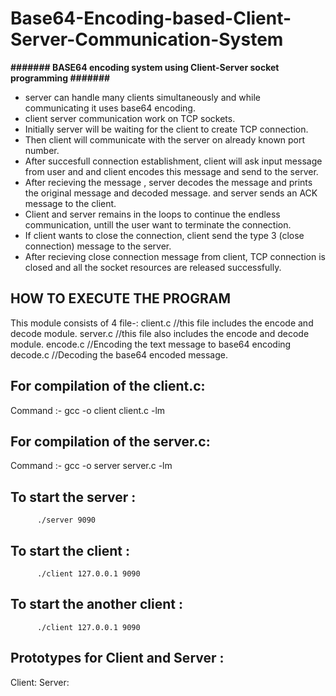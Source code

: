 # Base64-Encoding-based-Client-Server-Communication-System


 **#######     BASE64 encoding system using Client-Server socket programming     #######**

* server can handle many clients simultaneously and while communicating it uses base64 encoding.
* client server communication work on TCP sockets.
* Initially server will be waiting for the client to create TCP connection.
* Then client will communicate with the server on already known port number. 
* After succesfull connection establishment, client will ask input message from user and and client encodes this message and send to the server.
* After recieving the message , server decodes the message and prints the original message and decoded message. and server sends an ACK message to the client.
* Client and server remains in the loops to continue the endless communication, untill the user want to terminate the connection.
* If client wants to close the connection, client send the type 3 (close connection) message to the server.
* After recieving close connection message from client, TCP connection is closed and all the socket resources are released successfully.

## HOW TO EXECUTE THE PROGRAM

This module consists of 4 file-:
client.c                  //this file includes the encode and decode module.
server.c                  //this file also includes the encode and decode module.
encode.c                  //Encoding the text message to base64 encoding
decode.c                  //Decoding the base64 encoded message.

##  For compilation of the client.c:
Command :-         gcc -o client client.c -lm

##  For compilation of the server.c:
Command :-         gcc -o server server.c -lm

##  To start the server :
          ./server 9090
          
##  To start the client :
          ./client 127.0.0.1 9090
       
##  To start the another client :
          ./client 127.0.0.1 9090
          
##  Prototypes for Client and Server :

Client: <executable code><Server IP Address><Server Port number>
Server: <executable code><Server Port number>

